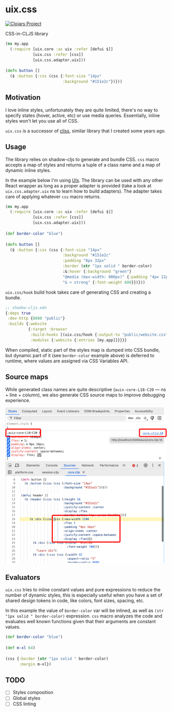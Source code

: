 # uix.css

[![Clojars Project](https://img.shields.io/clojars/v/com.github.roman01la/uix.css.svg)](https://clojars.org/com.pitch/uix.core)

CSS-in-CLJS library

```clojure
(ns my.app
  (:require [uix.core :as uix :refer [defui $]]
            [uix.css :refer [css]]
            [uix.css.adapter.uix]))

(defn button []
  ($ :button {:css (css {:font-size "14px"
                         :background "#151e2c"})}))
```

## Motivation

I love inline styles, unfortunately they are quite limited, there's no way to specify states (hover, active, etc) or use media queries. Essentially, inline styles won't let you use all of CSS.

`uix.css` is a successor of [cljss](https://github.com/clj-commons/cljss), similar library that I created some years ago.

## Usage

The library relies on shadow-cljs to generate and bundle CSS. `css` macro accepts a map of styles and returns a tuple of a class name and a map of dynamic inline styles.

In the example below I'm using [UIx](https://github.com/pitch-io/uix). The library can be used with any other React wrapper as long as a proper adapter is provided (take a look at `uix.css.adapter.uix` ns to learn how to build adapters). The adapter takes care of applying whatever `css` macro returns.

```clojure
(ns my.app
  (:require [uix.core :as uix :refer [defui $]]
            [uix.css :refer [css]]
            [uix.css.adapter.uix]))

(def border-color "blue")

(defn button []
  ($ :button {:css (css {:font-size "14px"
                         :background "#151e2c"
                         :padding "8px 32px"
                         :border (str "1px solid " border-color)
                         :&:hover {:background "green"}
                         "@media (max-width: 800px)" {:padding "4px 12px"}
                         "& > strong" {:font-weight 600}})}))
```

`uix.css/hook` build hook takes care of generating CSS and creating a bundle. 

```clojure
;; shadow-cljs.edn
{:deps true
 :dev-http {8080 "public"}
 :builds {:website
          {:target :browser
           :build-hooks [(uix.css/hook {:output-to "public/website.css"})]
           :modules {:website {:entries [my.app]}}}}}
```

When compiled, static part of the styles map is dumped into CSS bundle, but dynamic part of it (see `border-color` example above) is deferred to runtime, where values are assigned via CSS Variables API.

## Source maps

While generated class names are quite descriptive (`auix-core-L18-C20` — ns + line + column), we also generate CSS source maps to improve debugging experience.

![](/source_maps.jpg)

## Evaluators

`uix.css` tries to inline constant values and pure expressions to reduce the number of dynamic styles, this is especially useful when you have a set of shared design tokens in code, like colors, font sizes, spacing, etc.

In this example the value of `border-color` var will be inlined, as well as `(str "1px solid " border-color)` expression. `css` macro analyzes the code and evaluates well known functions given that their arguments are constant values.
```clojure
(def border-color "blue")

(def m-xl 64)

(css {:border (str "1px solid " border-color)
      :margin m-xl})
```

## TODO
- [ ] Styles composition
- [ ] Global styles
- [ ] CSS linting